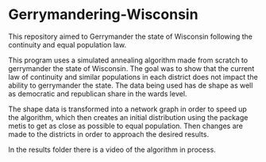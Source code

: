 # Gerrymandering-Wisconsin
This repository aimed to Gerrymander the state of Wisconsin following the continuity and equal population law.

This program uses a simulated annealing algorithm made from scratch to gerrymander the state of Wisconsin. The goal was to show
that the current law of continuity and similar populations in each district does not impact the ability to gerrymander the state.
The data being used has de shape as well as democratic and republican share in the wards level.

The shape data is transformed into a network graph in order to speed up the algorithm, which then creates an initial distribution using the package metis to get as close as possible to equal population. Then changes are made to the districts in order to approach the desired results.

In the results folder there is a video of the algorithm in process.
